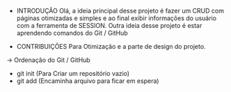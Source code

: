 - INTRODUÇÃO
Olá, a ideia principal desse projeto é fazer um CRUD com páginas otimizadas e simples e ao final exibir informações do usuário com a ferramenta de SESSION.
Outra ideia desse projeto é estar aprendendo comandos do Git / GitHub

- CONTRIBUIÇÕES
Para Otimização e a parte de design do projeto.

-> Ordenação do Git / GitHub
- git init (Para Criar um repositório vazio)
- git add (Encaminha arquivo para ficar em espera)